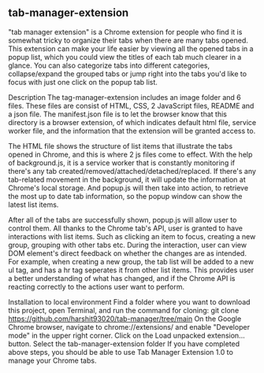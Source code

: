## tab-manager-extension
"tab manager extension" is a Chrome extension for people who find it is somewhat tricky to organize their tabs when there are many tabs opened. This extension can make your life easier by viewing all the opened tabs in a popup list, which you could view the titles of each tab much clearer in a glance. You can also categorize tabs into different categories, collapse/expand the grouped tabs or jump right into the tabs you'd like to focus with just one click on the popup tab list.


Description
The tag-manager-extension includes an image folder and 6 files. These files are consist of HTML, CSS, 2 JavaScript files, README and a json file. The manifest.json file is to let the browser know that this directory is a browser extension, of which indicates default html file, service worker file, and the information that the extension will be granted access to.

The HTML file shows the structure of list items that illustrate the tabs opened in Chrome, and this is where 2 js files come to effect. With the help of background.js, it is a service worker that is constantly monitoring if there's any tab created/removed/attached/detached/replaced. If there's any tab-related movement in the background, it will update the information at Chrome's local storage. And popup.js will then take into action, to retrieve the most up to date tab information, so the popup window can show the latest list items.

After all of the tabs are successfully shown, popup.js will allow user to control them. All thanks to the Chrome tab's API, user is granted to have interactions with list items. Such as clicking an item to focus, creating a new group, grouping with other tabs etc. During the interaction, user can view DOM element's direct feedback on whether the changes are as intended. For example, when creating a new group, the tab list will be added to a new ul tag, and has a hr tag seperates it from other list items. This provides user a better understanding of what has changed, and if the Chrome API is reacting correctly to the actions user want to perform.

Installation to local environment
Find a folder where you want to download this project, open Terminal, and run the command for cloning:
git clone https://github.com/harshit93020/tab-manager/tree/main
On the Google Chrome browser, navigate to chrome://extensions/ and enable "Developer mode" in the upper right corner.
Click on the Load unpacked extension... button.
Select the tab-manager-extension folder
If you have completed above steps, you should be able to use Tab Manager Extension 1.0 to manage your Chrome tabs.

